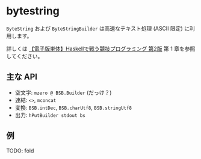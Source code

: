 # bytestring

`ByteString` および `ByteStringBuilder` は高速なテキスト処理 (ASCII 限定) に利用します。

詳しくは [【電子版単体】Haskellで戦う競技プログラミング 第2版](https://booth.pm/ja/items/1577541) 第 1 章を参照してください。

## 主な API

- 空文字: `mzero @ BSB.Builder` (だっけ？)
- 連結: `<>`, `mconcat`
- 変換: `BSB.intDec`, `BSB.charUtf8`, `BSB.stringUtf8`
- 出力: `hPutBuilder stdout bs`

## 例

TODO: fold

